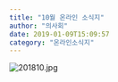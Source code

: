 ```yaml
---
title: "10월 온라인 소식지"
author: "의사회"
date: 2019-01-09T15:09:57
category: "온라인소식지"
---
```


![201810.jpg](/files/attach/images/1659/524/034/ffc83ffaf4d8c8b2d00d1ff1e61592bb.jpg)
